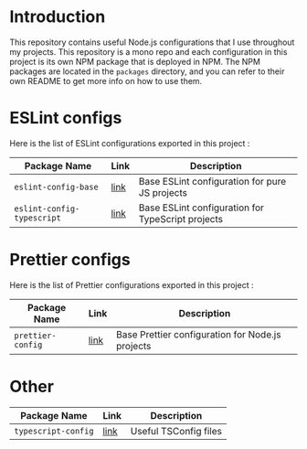 # Introduction
This repository contains useful Node.js configurations that I use throughout my projects. This repository is a mono repo
and each configuration in this project is its own NPM package that is deployed in NPM. The NPM packages are located in
the `packages` directory, and you can refer to their own README to get more info on how to use them.

# ESLint configs
Here is the list of ESLint configurations exported in this project :

| Package Name               | Link                                                                              | Description                                       |
|----------------------------|-----------------------------------------------------------------------------------|---------------------------------------------------|
| `eslint-config-base`       | [link](https://github.com/souyahia/tree/master/packages/eslint-config-base)       | Base ESLint configuration for pure JS projects    |
| `eslint-config-typescript` | [link](https://github.com/souyahia/tree/master/packages/eslint-config-typescript) | Base ESLint configuration for TypeScript projects |

# Prettier configs
Here is the list of Prettier configurations exported in this project :

| Package Name      | Link                                                                     | Description                                      |
|-------------------|--------------------------------------------------------------------------|--------------------------------------------------|
| `prettier-config` | [link](https://github.com/souyahia/tree/master/packages/prettier-config) | Base Prettier configuration for Node.js projects |

# Other
| Package Name        | Link                                                                       | Description           |
|---------------------|----------------------------------------------------------------------------|-----------------------|
| `typescript-config` | [link](https://github.com/souyahia/tree/master/packages/typescript-config) | Useful TSConfig files |
